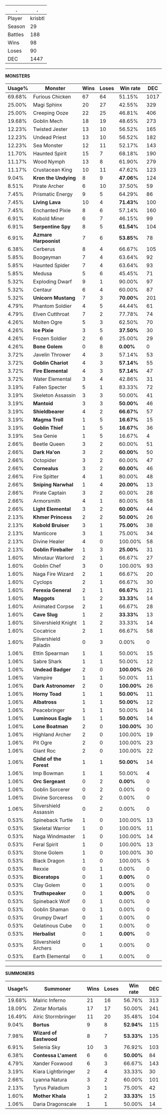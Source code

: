 .|.
|-|-
Player|krisbtl
Season|29
Battles|188
Wins|98
Loses|90
DEC|1447

---
**MONSTERS**

Usage%|Monster|Wins|Loses|Win rate|DEC|
-|-|-|-|-|-|
69.68%|Furious Chicken|67|64|51.15%|1017|
25.00%|Magi Sphinx|20|27|42.55%|329|
25.00%|Creeping Ooze|22|25|46.81%|406|
19.68%|Goblin Mech|18|19|48.65%|273|
12.23%|Twisted Jester|13|10|56.52%|165|
12.23%|Undead Priest|13|10|56.52%|182|
12.23%|Sea Monster|12|11|52.17%|143|
11.70%|Haunted Spirit|15|7|68.18%|190|
11.17%|Wood Nymph|13|8|61.90%|279|
11.17%|Crustacean King|10|11|47.62%|123|
9.04%|**Kron the Undying**|8|9|**47.06%**|124|
8.51%|Pirate Archer|6|10|37.50%|59|
7.45%|Prismatic Energy|9|5|64.29%|86|
7.45%|**Living Lava**|10|4|**71.43%**|100|
7.45%|Enchanted Pixie|8|6|57.14%|160|
6.91%|Kobold Miner|6|7|46.15%|99|
6.91%|**Serpentine Spy**|8|5|**61.54%**|104|
6.91%|**Azmare Harpoonist**|7|6|**53.85%**|78|
6.38%|Cerberus|8|4|66.67%|105|
5.85%|Boogeyman|7|4|63.64%|92|
5.85%|Haunted Spider|7|4|63.64%|93|
5.85%|Medusa|5|6|45.45%|71|
5.32%|Exploding Dwarf|9|1|90.00%|97|
5.32%|Centaur|6|4|60.00%|87|
5.32%|**Unicorn Mustang**|7|3|**70.00%**|201|
4.79%|Phantom Soldier|4|5|44.44%|61|
4.79%|Elven Cutthroat|7|2|77.78%|74|
4.26%|Molten Ogre|5|3|62.50%|70|
4.26%|**Ice Pixie**|3|5|**37.50%**|30|
4.26%|Frozen Soldier|2|6|25.00%|29|
4.26%|**Bone Golem**|0|8|**0.00%**|0|
3.72%|Javelin Thrower|4|3|57.14%|53|
3.72%|**Goblin Chariot**|4|3|**57.14%**|55|
3.72%|**Fire Elemental**|4|3|**57.14%**|47|
3.72%|Water Elemental|3|4|42.86%|31|
3.19%|Fallen Specter|5|1|83.33%|72|
3.19%|Skeleton Assassin|3|3|50.00%|41|
3.19%|**Mantoid**|3|3|**50.00%**|46|
3.19%|**Shieldbearer**|4|2|**66.67%**|57|
3.19%|**Magma Troll**|1|5|**16.67%**|15|
3.19%|**Goblin Thief**|1|5|**16.67%**|36|
3.19%|Sea Genie|1|5|16.67%|4|
2.66%|Beetle Queen|3|2|60.00%|51|
2.66%|**Dark Ha'on**|3|2|**60.00%**|50|
2.66%|Octopider|3|2|60.00%|47|
2.66%|**Cornealus**|3|2|**60.00%**|46|
2.66%|Fire Spitter|4|1|80.00%|48|
2.66%|**Sniping Narwhal**|1|4|**20.00%**|13|
2.66%|Pirate Captain|3|2|60.00%|28|
2.66%|Armorsmith|4|1|80.00%|58|
2.66%|**Light Elemental**|3|2|**60.00%**|44|
2.13%|**Khmer Princess**|2|2|**50.00%**|26|
2.13%|**Kobold Bruiser**|3|1|**75.00%**|38|
2.13%|Manticore|3|1|75.00%|34|
2.13%|Divine Healer|4|0|100.00%|58|
2.13%|**Goblin Fireballer**|1|3|**25.00%**|31|
1.60%|Minotaur Warlord|2|1|66.67%|27|
1.60%|Goblin Chef|3|0|100.00%|93|
1.60%|Naga Fire Wizard|2|1|66.67%|20|
1.60%|Cyclops|2|1|66.67%|30|
1.60%|**Ferexia General**|2|1|**66.67%**|21|
1.60%|**Maggots**|1|2|**33.33%**|14|
1.60%|Animated Corpse|2|1|66.67%|28|
1.60%|**Cave Slug**|1|2|**33.33%**|13|
1.60%|Silvershield Knight|1|2|33.33%|14|
1.60%|Cocatrice|2|1|66.67%|58|
1.60%|Silvershield Paladin|0|3|0.00%|0|
1.06%|Ettin Spearman|1|1|50.00%|15|
1.06%|Sabre Shark|1|1|50.00%|12|
1.06%|**Undead Badger**|2|0|**100.00%**|26|
1.06%|Vampire|1|1|50.00%|11|
1.06%|**Dark Astronomer**|2|0|**100.00%**|26|
1.06%|**Horny Toad**|1|1|**50.00%**|11|
1.06%|**Albatross**|1|1|**50.00%**|12|
1.06%|Peacebringer|1|1|50.00%|14|
1.06%|**Luminous Eagle**|1|1|**50.00%**|14|
1.06%|**Lone Boatman**|2|0|**100.00%**|30|
1.06%|Highland Archer|2|0|100.00%|19|
1.06%|Pit Ogre|2|0|100.00%|23|
1.06%|Giant Roc|2|0|100.00%|22|
1.06%|**Child of the Forest**|1|1|**50.00%**|14|
1.06%|Imp Bowman|1|1|50.00%|4|
1.06%|**Orc Sergeant**|0|2|**0.00%**|0|
1.06%|Goblin Sorcerer|0|2|0.00%|0|
1.06%|Divine Sorceress|0|2|0.00%|0|
1.06%|Silvershield Assassin|0|2|0.00%|0|
0.53%|Spineback Turtle|1|0|100.00%|13|
0.53%|Skeletal Warrior|1|0|100.00%|11|
0.53%|Naga Windmaster|1|0|100.00%|14|
0.53%|Feral Spirit|1|0|100.00%|13|
0.53%|Stone Golem|1|0|100.00%|30|
0.53%|Black Dragon|1|0|100.00%|5|
0.53%|Rexxie|0|1|0.00%|0|
0.53%|**Biceratops**|0|1|**0.00%**|0|
0.53%|Clay Golem|0|1|0.00%|0|
0.53%|**Truthspeaker**|0|1|**0.00%**|0|
0.53%|Spineback Wolf|0|1|0.00%|0|
0.53%|Goblin Shaman|0|1|0.00%|0|
0.53%|Grumpy Dwarf|0|1|0.00%|0|
0.53%|Gelatinous Cube|0|1|0.00%|0|
0.53%|**Herbalist**|0|1|**0.00%**|0|
0.53%|Silvershield Archers|0|1|0.00%|0|
0.53%|Earth Elemental|0|1|0.00%|0|

---
**SUMMONERS**

Usage%|Summoner|Wins|Loses|Win rate|DEC|
-|-|-|-|-|-|
19.68%|Malric Inferno|21|16|56.76%|313|
18.09%|Zintar Mortalis|17|17|50.00%|241|
16.49%|Alric Stormbringer|11|20|35.48%|104|
9.04%|**Bortus**|9|8|**52.94%**|115|
7.98%|**Wizard of Eastwood**|8|7|**53.33%**|135|
6.91%|Selenia Sky|10|3|76.92%|103|
6.38%|**Contessa L'ament**|6|6|**50.00%**|84|
4.79%|Xander Foxwood|6|3|66.67%|143|
3.19%|Kiara Lightbringer|2|4|33.33%|30|
2.66%|Lyanna Natura|3|2|60.00%|101|
2.13%|Tyrus Paladium|3|1|75.00%|42|
1.60%|**Mother Khala**|1|2|**33.33%**|15|
1.06%|Daria Dragonscale|1|1|50.00%|14|
